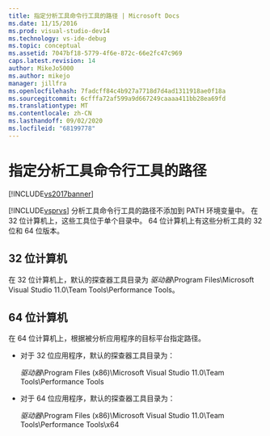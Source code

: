 ```yaml
---
title: 指定分析工具命令行工具的路径 | Microsoft Docs
ms.date: 11/15/2016
ms.prod: visual-studio-dev14
ms.technology: vs-ide-debug
ms.topic: conceptual
ms.assetid: 7047bf18-5779-4f6e-872c-66e2fc47c969
caps.latest.revision: 14
author: MikeJo5000
ms.author: mikejo
manager: jillfra
ms.openlocfilehash: 7fadcff84c4b927a7718d7d4ad1311918ae0f18a
ms.sourcegitcommit: 6cfffa72af599a9d667249caaaa411bb28ea69fd
ms.translationtype: MT
ms.contentlocale: zh-CN
ms.lasthandoff: 09/02/2020
ms.locfileid: "68199778"
---
```

# <a name="specifying-the-path-to-profiling-tools-command-line-tools"></a>指定分析工具命令行工具的路径
[!INCLUDE[vs2017banner](../includes/vs2017banner.md)]

[!INCLUDE[vsprvs](../includes/vsprvs-md.md)] 分析工具命令行工具的路径不添加到 PATH 环境变量中。 在 32 位计算机上，这些工具位于单个目录中。 64 位计算机上有这些分析工具的 32 位和 64 位版本。  
  
## <a name="32-bit-computers"></a>32 位计算机  
 在 32 位计算机上，默认的探查器工具目录为 *驱动器*\Program Files\Microsoft Visual Studio 11.0\Team Tools\Performance Tools。  
  
## <a name="64-bit-computers"></a>64 位计算机  
 在 64 位计算机上，根据被分析应用程序的目标平台指定路径。  
  
- 对于 32 位应用程序，默认的探查器工具目录为：  
  
     *驱动器*\Program Files (x86)\Microsoft Visual Studio 11.0\Team Tools\Performance Tools  
  
- 对于 64 位应用程序，默认的探查器工具目录为：  
  
     *驱动器*\Program Files (x86)\Microsoft Visual Studio 11.0\Team Tools\Performance Tools\x64
